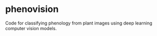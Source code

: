 # phenovision
Code for classifying phenology from plant images using deep learning computer vision models. 
